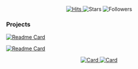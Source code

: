 <p align="center">
  <a href="https://hits.seeyoufarm.com">
    <img alt="Hits" src="https://hits.seeyoufarm.com/api/count/incr/badge.svg?url=https%3A%2F%2Fgithub.com%2Fcreaiter&count_bg=%230E6FC0&title_bg=%23555555&icon=&icon_color=%23E7E7E7&title=hits&edge_flat=false">
  </a>
  
  <img alt="Stars" src="https://img.shields.io/github/stars/creaiter?affiliations=COLLABORATOR&style=flat&color=0E6FC0">
  
  <img alt="Followers" src="https://img.shields.io/github/followers/creaiter?style=flat&color=0E6FC0">
</p>

<!--
![Creaiter's GitHub stats](https://github-readme-stats.vercel.app/api?username=creaiter&theme=vue&show_icons=true&count_private=true)
-->

### Projects

[![Readme Card](https://github-readme-stats.vercel.app/api/pin/?username=creaiter&repo=Linear-Quantization&show_owner=false&title_color=479E72)](https://github.com/creaiter/Linear-Quantization)

[![Readme Card](https://github-readme-stats.vercel.app/api/pin/?username=creaiter&repo=Linear-Quantization&show_owner=false&theme=vue)](https://github.com/creaiter/Linear-Quantization)

<p align="center">
  <a href="https://github.com/creaiter/Linear-Quantization">
    <img alt="Card" src="https://github-readme-stats.vercel.app/api/pin/?username=creaiter&repo=Linear-Quantization&show_owner=false&title_color=5FBC8D">
  </a>
  
  <a href="https://github.com/creaiter/Linear-Quantization">
    <img alt="Card" src="https://github-readme-stats.vercel.app/api/pin/?username=creaiter&repo=Linear-Quantization&show_owner=false&title_color=5FBC8D">
  </a>
</p>

<!--
**creaiter/creaiter** is a ✨ _special_ ✨ repository because its `README.md` (this file) appears on your GitHub profile.

Here are some ideas to get you started:

- 🔭 I’m currently working on ...
- 🌱 I’m currently learning ...
- 👯 I’m looking to collaborate on ...
- 🤔 I’m looking for help with ...
- 💬 Ask me about ...
- 📫 How to reach me: ...
- 😄 Pronouns: ...
- ⚡ Fun fact: ...
-->
